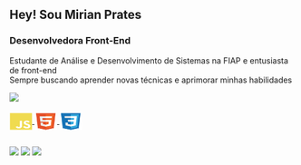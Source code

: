 ## Hey! Sou Mirian Prates

<h3> Desenvolvedora Front-End</h3>

<p>
Estudante de Análise e Desenvolvimento de Sistemas na FIAP e entusiasta de front-end <br>
 Sempre buscando aprender novas técnicas e aprimorar minhas habilidades
</p>

 <div>
  <a href="https://github.com/mirianprates">
  <img height="120em" src="https://github-readme-stats.vercel.app/api/top-langs/?username=mirianprates&layout=compact&langs_count=16&theme=midnight-purple"/>
</div>
<div style="display: inline_block"><br>
  <img align="center" alt="Mirian-Js" height="30" width="40" src="https://raw.githubusercontent.com/devicons/devicon/master/icons/javascript/javascript-plain.svg">
  <img align="center" alt="Mirian-HTML" height="30" width="40" src="https://raw.githubusercontent.com/devicons/devicon/master/icons/html5/html5-original.svg">
  <img align="center" alt="Mirian-CSS" height="30" width="40" src="https://raw.githubusercontent.com/devicons/devicon/master/icons/css3/css3-original.svg">
</div>
  
  ##
 
<div> 
  <a href = "mailto:mirianprates18@gmail.com"><img src="https://img.shields.io/badge/-Gmail-%23333?style=for-the-badge&logo=gmail&logoColor=white" target="_blank"></a>
  <a href="https://www.linkedin.com/in/mirianprates" target="_blank"><img src="https://img.shields.io/badge/-LinkedIn-%230077B5?style=for-the-badge&logo=linkedin&logoColor=white" target="_blank"></a> 
  <a href="https://www.instagram.com/mirian_pratess/" target="_blank"><img src="https://img.shields.io/badge/-Instagram-%23E4405F?style=for-the-badge&logo=instagram&logoColor=white" target="_blank"></a>
 
</div>
